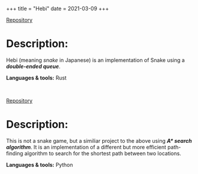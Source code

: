 +++
title = "Hebi"
date = 2021-03-09
+++

<a class="project__repository" href="https://github.com/sjinno/hebi" target="\_blank" class="repo"><i class="fab fa-github"></i> Repository</a>

# Description:

Hebi (meaning _snake_ in Japanese) is an implementation of Snake using a **_double-ended queue_**.

**Languages & tools:** Rust

<br />

<a class="project__repository"  href="https://github.com/sjinno/A-star" target="\_blank" class="repo"><i class="fab fa-github"></i> Repository</a>

# Description:

This is not a snake game, but a similiar project to the above using **_A\* search algorithm_**. It is an implementation of a different but more efficient path-finding algorithm to search for the shortest path between two locations.

**Languages & tools:** Python
